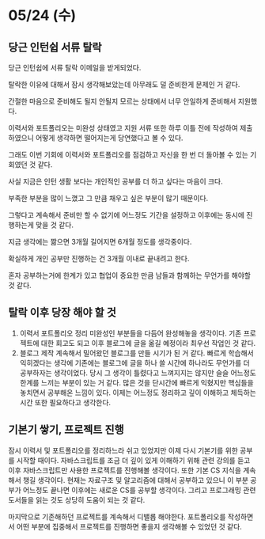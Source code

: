 # 05/24 (수)

## 당근 인턴쉽 서류 탈락
당근 인턴쉽에 서류 탈락 이메일을 받게되었다.

탈락한 이유에 대해서 잠시 생각해보았는데 아무래도 덜 준비한게 문제인 거 같다.

간절한 마음으로 준비해도 될지 안될지 모르는 상태에서 너무 안일하게 준비해서 지원했다.

이력서와 포트폴리오는 미완성 상태였고 지원 서류 또한 하루 이틀 전에 작성하여 제출하였으니 어떻게 생각하면 떨어지는게 당연했다고 볼 수 있다.

그래도 이번 기회에 이력서와 포트폴리오를 점검하고 자신을 한 번 더 돌아볼 수 있는 기회였던 것 같다.

사실 지금은 인턴 생활 보다는 개인적인 공부를 더 하고 싶다는 마음이 크다.

부족한 부분을 많이 느꼈고 그 만큼 채우고 싶은 부분이 많기 때문이다.

그렇다고 계속해서 준비만 할 수 없기에 어느정도 기간을 설정하고 이후에는 동시에 진행하는게 맞을 것 같다.

지금 생각에는 짦으면 3개월 길어지면 6개월 정도를 생각중이다.

확실하게 개인 공부만 진행하는 건 3개월 이내로 끝내려고 한다. 

혼자 공부하는거에 한계가 있고 협업이 중요한 만큼 남들과 함께하는 무언가를 해야할 것 같다.

## 탈락 이후 당장 해야 할 것
1. 이력서 포트폴리오 정리
   미완성인 부분들을 다듬어 완성해놓을 생각이다.
   기존 프로젝트에 대한 회고도 되고 이후 블로그에 글을 옮길 예정이라 최우선 작업인 것 같다.
2. 블로그 제작
   계속해서 밀어왔던 블로그를 만들 시기가 된 거 같다.
   빠르게 학습해서 익히겠다는 생각에 기존에는 블로그에 글을 하나 쓸 시간에 하나라도 무언가를 더 공부하자는 생각이었다. 당시 그 생각이 틀렸다고 느껴지지는 않지만 슬슬 어느정도 한계를 느끼는 부분이 있는 거 같다. 많은 것을 단시간에 빠르게 익혔지만 핵심들을 놓치면서 공부해온 느낌이 있다. 이제는 어느정도 정리하고 깊이 이해하고 체득하는 시간 또한 필요하다고 생각한다.

## 기본기 쌓기, 프로젝트 진행
잠시 이력서 및 포트폴리오를 정리하느라 쉬고 있었지만 이제 다시 기본기를 위한 공부를 시작할 때이다. 자바스크립트를 조금 더 깊이 있게 이해하기 위해 관련 강의를 듣고 이후 자바스크립트만 사용한 프로젝트를 진행해볼 생각이다. 또한 기본 CS 지식을 계속해서 챙길 생각이다. 현재는 자료구조 및 알고리즘에 대해서 공부하고 있으니 이 부분 공부가 어느정도 끝나면 이후에는 새로운 CS를 공부할 생각이다. 그리고 프로그래밍 관련 도서들을 읽는 것도 상당히 도움이 되는 것 같다. 

마지막으로 기존해하던 프로젝트를 계속해서 디밸롭 해야한다. 포트폴리오를 작성하면서 어떤 부분에 집중해서 프로젝트를 진행하면 좋을지 생각해볼 수 있었던 것 같다.